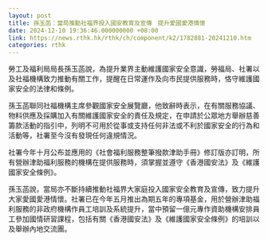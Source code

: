```yaml
---
layout: post
title: 孫玉菡：當局推動社福界投入國安教育及宣傳　提升愛國愛港情懷
date: 2024-12-10 19:36:46.000000000 +08:00
link: https://news.rthk.hk/rthk/ch/component/k2/1782881-20241210.htm
categories: rthk
---
```


勞工及福利局局長孫玉菡說，為提升業界主動維護國家安全意識，勞福局、社署以及社福機構致力推動有關工作，提醒在日常運作及向市民提供服務時，恪守維護國家安全的法律和條例。

孫玉菡聯同社福機構主席參觀國家安全展覽廳，他致辭時表示，在有關服務協議、物料供應及採購加入有關維護國家安全的責任及規定，在申請於公眾地方舉辦慈善籌款活動的指引中，列明不可用於從事或支持任何非法或不利於國家安全的行為和活動等，社署至今沒有發現任何違規情況。

社署今年十月公布並應用的《社會福利服務整筆撥款津助手冊》修訂版亦訂明，所有營辦津助福利服務的機構在提供服務時，須掌握並遵守《香港國安法》及《維護國家安全條例》。

孫玉菡說，當局亦不斷持續推動社福界大家庭投入國家安全教育及宣傳，致力提升大家愛國愛港情懷。社署已在今年五月推出為期五年的專項基金，用於營辦津助福利服務的非政府機構作員工培訓及系統提升，當中預留一億元專作資助機構安排員工參加國情研習課程，包括有關《香港國安法》及《維護國家安全條例》的培訓以及舉辦內地交流團。
